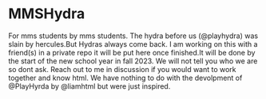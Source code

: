 # MMSHydra
For mms students by mms students.
The hydra before us (@playhydra) was slain by hercules.But Hydras always come back.
I am working on this with a friend(s) in a private repo it will be put here once finished.It will be done by the start of the new school year in fall 2023.
We will not tell you who we are so dont ask.
Reach out to me in discussion if you would want to work together and know html.
We have nothing to do with the devolpment of @PlayHyrda by @liamhtml but were just inspired.
